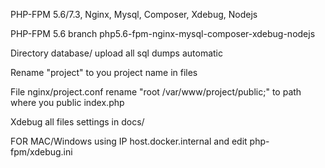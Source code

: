 PHP-FPM 5.6/7.3, Nginx, Mysql, Composer, Xdebug, Nodejs

PHP-FPM 5.6 branch php5.6-fpm-nginx-mysql-composer-xdebug-nodejs

Directory database/ upload all sql dumps automatic

Rename "project" to you project name in files

File nginx/project.conf rename "root /var/www/project/public;" to path where you public index.php


Xdebug all files settings in docs/

FOR MAC/Windows using IP host.docker.internal and edit php-fpm/xdebug.ini